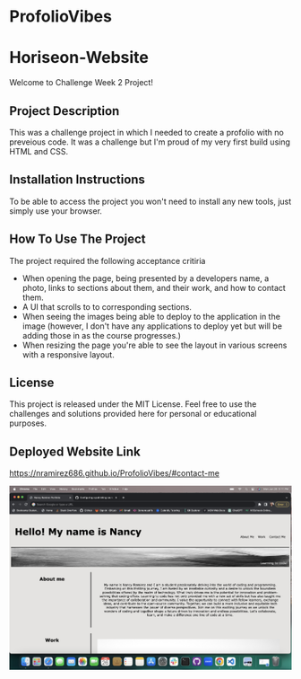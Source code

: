 # ProfolioVibes

# Horiseon-Website

Welcome to Challenge Week 2 Project!

## **Project Description**

This was a challenge project in which I needed to create a profolio with no preveious code. It was a challenge but I'm proud of my very first build using HTML and CSS.

## **Installation Instructions**

To be able to access the project you won't need to install any new tools, just simply use your browser.

## **How To Use The Project**

The project required the following acceptance critiria

- When opening the page, being presented by a developers name, a photo, links to sections about them, and their work, and how to contact them.
- A UI that scrolls to to corresponding sections.
- When seeing the images being able to deploy to the application in the image (however, I don't have any applications to deploy yet but will be adding those in as the course progresses.)
- When resizing the page you're able to see the layout in various screens with a responsive layout.

## **License**

This project is released under the MIT License. Feel free to use the challenges and solutions provided here for personal or educational purposes.

## **Deployed Website Link**

https://nramirez686.github.io/ProfolioVibes/#contact-me

![Website screenshot](./assets/screenshot-deployed.png)
